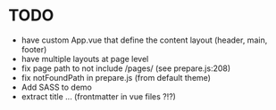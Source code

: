 # TODO

* have custom App.vue that define the content layout (header, main, footer)
* have multiple layouts at page level 
* fix page path to not include /pages/ (see prepare.js:208)
* fix notFoundPath in prepare.js (from default theme)
* Add SASS to demo
* extract title ... (frontmatter in vue files ?!?)

